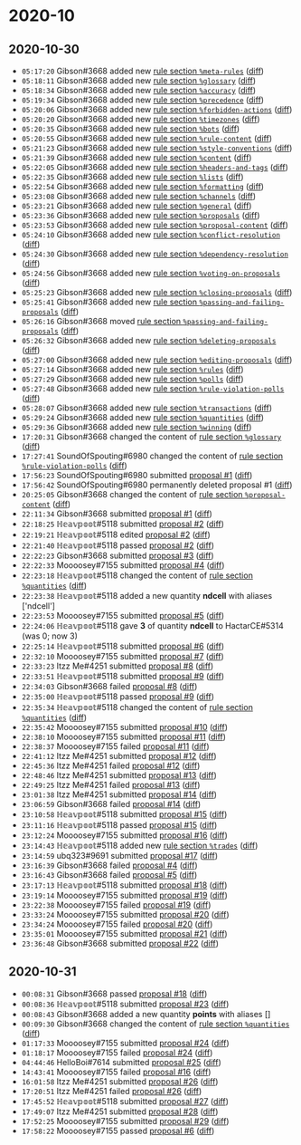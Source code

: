 # 2020-10

## 2020-10-30

* `05:17:20` Gibson#3668 added new [rule section `%meta-rules`](../rules.md#meta-rules) ([diff](https://github.com/Quonauts/Quonauts-11/commit/2ccdef32bcf4daf7c29b8c14826519587905d054))
* `05:18:11` Gibson#3668 added new [rule section `%glossary`](../rules.md#glossary) ([diff](https://github.com/Quonauts/Quonauts-11/commit/76473836b902ed77fbd138cfbb47fea11dd67af1))
* `05:18:34` Gibson#3668 added new [rule section `%accuracy`](../rules.md#accuracy) ([diff](https://github.com/Quonauts/Quonauts-11/commit/aa4c3c3965e6f837b91e81dab437c651d17cb9b2))
* `05:19:34` Gibson#3668 added new [rule section `%precedence`](../rules.md#precedence) ([diff](https://github.com/Quonauts/Quonauts-11/commit/f86868172f689d21f8e0aef87764b3b0cf3118ad))
* `05:20:06` Gibson#3668 added new [rule section `%forbidden-actions`](../rules.md#forbidden-actions) ([diff](https://github.com/Quonauts/Quonauts-11/commit/747bf31d52b9e51748ecdbed84c772da3c404938))
* `05:20:20` Gibson#3668 added new [rule section `%timezones`](../rules.md#timezones) ([diff](https://github.com/Quonauts/Quonauts-11/commit/f621be3d2e571219ca8128fd8b02f33793a87d73))
* `05:20:35` Gibson#3668 added new [rule section `%bots`](../rules.md#bots) ([diff](https://github.com/Quonauts/Quonauts-11/commit/04356f2636bd5f6be9aa8b0a823cbaa2abba508b))
* `05:20:55` Gibson#3668 added new [rule section `%rule-content`](../rules.md#rule-content) ([diff](https://github.com/Quonauts/Quonauts-11/commit/ce992ba838b57bce513592420ddbc2c7317ea96f))
* `05:21:23` Gibson#3668 added new [rule section `%style-conventions`](../rules.md#style-conventions) ([diff](https://github.com/Quonauts/Quonauts-11/commit/4fe91fd304730f081664fc7d9f69760966325d3e))
* `05:21:39` Gibson#3668 added new [rule section `%content`](../rules.md#content) ([diff](https://github.com/Quonauts/Quonauts-11/commit/79bed3d863d46ae7afaa182d33612c36a7b8edba))
* `05:22:05` Gibson#3668 added new [rule section `%headers-and-tags`](../rules.md#headers-and-tags) ([diff](https://github.com/Quonauts/Quonauts-11/commit/01b2cce6240c27bb6cd3514e7762cab866e0c121))
* `05:22:35` Gibson#3668 added new [rule section `%lists`](../rules.md#lists) ([diff](https://github.com/Quonauts/Quonauts-11/commit/9eeebb7c7e964f288fc8bafc2cbb2cb13c6b7de6))
* `05:22:54` Gibson#3668 added new [rule section `%formatting`](../rules.md#formatting) ([diff](https://github.com/Quonauts/Quonauts-11/commit/9733753013ae8011780d772e8422c8a97d601449))
* `05:23:08` Gibson#3668 added new [rule section `%channels`](../rules.md#channels) ([diff](https://github.com/Quonauts/Quonauts-11/commit/924a9ae1da40f06d4349aedb08c700f6bac76aef))
* `05:23:21` Gibson#3668 added new [rule section `%general`](../rules.md#general) ([diff](https://github.com/Quonauts/Quonauts-11/commit/4b929c017b7944de290b41defe2178c5969ed69e))
* `05:23:36` Gibson#3668 added new [rule section `%proposals`](../rules.md#proposals) ([diff](https://github.com/Quonauts/Quonauts-11/commit/0218f60ca029ae086823e5e35258b18e60221f57))
* `05:23:53` Gibson#3668 added new [rule section `%proposal-content`](../rules.md#proposal-content) ([diff](https://github.com/Quonauts/Quonauts-11/commit/4a03dff30dded5c58b21197754042f9c834c4c12))
* `05:24:10` Gibson#3668 added new [rule section `%conflict-resolution`](../rules.md#conflict-resolution) ([diff](https://github.com/Quonauts/Quonauts-11/commit/0f8cecd745c51f17d522db02c93818b7928f1064))
* `05:24:30` Gibson#3668 added new [rule section `%dependency-resolution`](../rules.md#dependency-resolution) ([diff](https://github.com/Quonauts/Quonauts-11/commit/ee49d655324d31b4a11d2c111eb0998ad8be4466))
* `05:24:56` Gibson#3668 added new [rule section `%voting-on-proposals`](../rules.md#voting-on-proposals) ([diff](https://github.com/Quonauts/Quonauts-11/commit/21a097d20cb3b320dce9fd043347def0a2bd2c63))
* `05:25:23` Gibson#3668 added new [rule section `%closing-proposals`](../rules.md#closing-proposals) ([diff](https://github.com/Quonauts/Quonauts-11/commit/1aa8cbe4ff3f0e89d1a232adbaf80a0c6dfbeffd))
* `05:25:41` Gibson#3668 added new [rule section `%passing-and-failing-proposals`](../rules.md#passing-and-failing-proposals) ([diff](https://github.com/Quonauts/Quonauts-11/commit/25e14c7dd239fa8363f70b302979a5df2718f300))
* `05:26:16` Gibson#3668 moved [rule section `%passing-and-failing-proposals`](../rules.md#passing-and-failing-proposals) ([diff](https://github.com/Quonauts/Quonauts-11/commit/e744bddd323d25a1b5ece60cabe8f7bf3acdb1b5))
* `05:26:32` Gibson#3668 added new [rule section `%deleting-proposals`](../rules.md#deleting-proposals) ([diff](https://github.com/Quonauts/Quonauts-11/commit/b8af82beb4fd98769849f01d06431b8b85a3a050))
* `05:27:00` Gibson#3668 added new [rule section `%editing-proposals`](../rules.md#editing-proposals) ([diff](https://github.com/Quonauts/Quonauts-11/commit/7dc773ee1af1f746a97ae682a31d5da8e55ff2aa))
* `05:27:14` Gibson#3668 added new [rule section `%rules`](../rules.md#rules) ([diff](https://github.com/Quonauts/Quonauts-11/commit/96ed4ec30425e4cecd2dce0d474dabd9f7273d28))
* `05:27:29` Gibson#3668 added new [rule section `%polls`](../rules.md#polls) ([diff](https://github.com/Quonauts/Quonauts-11/commit/d4a4a072855d80705d493a2dabfb79cf137e24dd))
* `05:27:48` Gibson#3668 added new [rule section `%rule-violation-polls`](../rules.md#rule-violation-polls) ([diff](https://github.com/Quonauts/Quonauts-11/commit/d82081776fe49922edce09a75fc839c2357f9e82))
* `05:28:07` Gibson#3668 added new [rule section `%transactions`](../rules.md#transactions) ([diff](https://github.com/Quonauts/Quonauts-11/commit/96694dbd2746e6c0cffc5466e8bfcb19b7f8fa00))
* `05:29:24` Gibson#3668 added new [rule section `%quantities`](../rules.md#quantities) ([diff](https://github.com/Quonauts/Quonauts-11/commit/d341c885771bf1d1d221a0637c6da3d40b4c794c))
* `05:29:36` Gibson#3668 added new [rule section `%winning`](../rules.md#winning) ([diff](https://github.com/Quonauts/Quonauts-11/commit/3cc88b0ad8c6c8b97c878a45910c31f9dd295afe))
* `17:20:31` Gibson#3668 changed the content of [rule section `%glossary`](../rules.md#glossary) ([diff](https://github.com/Quonauts/Quonauts-11/commit/490deb859d320df6f2118040c73240123e28ce91))
* `17:27:41` SoundOfSpouting#6980 changed the content of [rule section `%rule-violation-polls`](../rules.md#rule-violation-polls) ([diff](https://github.com/Quonauts/Quonauts-11/commit/a9fb681d218556f15fa01671d5d9b6840f6156e1))
* `17:56:23` SoundOfSpouting#6980 submitted [proposal #1](../proposals.md#1) ([diff](https://github.com/Quonauts/Quonauts-11/commit/2e47dee6e02d743596fdc786c9cc8bf85b8fccdd))
* `17:56:42` SoundOfSpouting#6980 permanently deleted proposal #1 ([diff](https://github.com/Quonauts/Quonauts-11/commit/0df2bb743d4c4e9b06d71e20df1563acbcdc8a96))
* `20:25:05` Gibson#3668 changed the content of [rule section `%proposal-content`](../rules.md#proposal-content) ([diff](https://github.com/Quonauts/Quonauts-11/commit/439880ccc3e5a7528951bc0a20f5d8e7beaf6e67))
* `22:11:34` Gibson#3668 submitted [proposal #1](../proposals.md#1) ([diff](https://github.com/Quonauts/Quonauts-11/commit/77766e4c29d7dc9c2f7b9a6d5b2b85c8c3ecdba8))
* `22:18:25` ℍ𝕖𝕒𝕧𝕡𝕠𝕠𝕥#5118 submitted [proposal #2](../proposals.md#2) ([diff](https://github.com/Quonauts/Quonauts-11/commit/3e094927678150f87dce6c8682fd271f41b0ef77))
* `22:19:21` ℍ𝕖𝕒𝕧𝕡𝕠𝕠𝕥#5118 edited [proposal #2](../proposals.md#2) ([diff](https://github.com/Quonauts/Quonauts-11/commit/e1439e69db6f3017678f28ac1d912a541d884ca1))
* `22:21:40` ℍ𝕖𝕒𝕧𝕡𝕠𝕠𝕥#5118 passed [proposal #2](../proposals.md#2) ([diff](https://github.com/Quonauts/Quonauts-11/commit/b77ca8d60f1c0ddcd7398564d4c12da2c62664e9))
* `22:22:23` Gibson#3668 submitted [proposal #3](../proposals.md#3) ([diff](https://github.com/Quonauts/Quonauts-11/commit/165f514b0e0e35b13d72c09511e245e7a1844073))
* `22:22:33` Moooosey#7155 submitted [proposal #4](../proposals.md#4) ([diff](https://github.com/Quonauts/Quonauts-11/commit/c8df0d764f904bc1d17f53c036c77b3bc96906b2))
* `22:23:18` ℍ𝕖𝕒𝕧𝕡𝕠𝕠𝕥#5118 changed the content of [rule section `%quantities`](../rules.md#quantities) ([diff](https://github.com/Quonauts/Quonauts-11/commit/c7f12e85d396af4944130303ce6d8964ccc2e5b1))
* `22:23:38` ℍ𝕖𝕒𝕧𝕡𝕠𝕠𝕥#5118 added a new quantity **ndcell** with aliases ['ndcell']
* `22:23:53` Moooosey#7155 submitted [proposal #5](../proposals.md#5) ([diff](https://github.com/Quonauts/Quonauts-11/commit/ab5d0c95104703b64a96532fdf655cee8751119b))
* `22:24:06` ℍ𝕖𝕒𝕧𝕡𝕠𝕠𝕥#5118 gave **3** of quantity **ndcell** to HactarCE#5314 (was 0; now 3)
* `22:25:14` ℍ𝕖𝕒𝕧𝕡𝕠𝕠𝕥#5118 submitted [proposal #6](../proposals.md#6) ([diff](https://github.com/Quonauts/Quonauts-11/commit/b12a0e73ebbc7d870b200a805b1f41d57bbd2949))
* `22:32:10` Moooosey#7155 submitted [proposal #7](../proposals.md#7) ([diff](https://github.com/Quonauts/Quonauts-11/commit/b5191a3288cc87735ca2e7807461bca525a79840))
* `22:33:23` Itzz Me#4251 submitted [proposal #8](../proposals.md#8) ([diff](https://github.com/Quonauts/Quonauts-11/commit/60654aa866339777b037f3c55cc5be9ffa142e20))
* `22:33:51` ℍ𝕖𝕒𝕧𝕡𝕠𝕠𝕥#5118 submitted [proposal #9](../proposals.md#9) ([diff](https://github.com/Quonauts/Quonauts-11/commit/297147efeaba2af2d879a2039b9677af1359fd92))
* `22:34:03` Gibson#3668 failed [proposal #8](../proposals.md#8) ([diff](https://github.com/Quonauts/Quonauts-11/commit/70c3fd1f4c5121a817fd8c7dd53bebe9cbc2d045))
* `22:35:00` ℍ𝕖𝕒𝕧𝕡𝕠𝕠𝕥#5118 passed [proposal #9](../proposals.md#9) ([diff](https://github.com/Quonauts/Quonauts-11/commit/39e31e041649fc1d8ad490044c44fd778121cf0a))
* `22:35:34` ℍ𝕖𝕒𝕧𝕡𝕠𝕠𝕥#5118 changed the content of [rule section `%quantities`](../rules.md#quantities) ([diff](https://github.com/Quonauts/Quonauts-11/commit/b64e55078f3bb976922c4fe36486cf90a00f9a69))
* `22:35:42` Moooosey#7155 submitted [proposal #10](../proposals.md#10) ([diff](https://github.com/Quonauts/Quonauts-11/commit/ff1a78084279d4c8e43e2d930e22817338005e4d))
* `22:38:10` Moooosey#7155 submitted [proposal #11](../proposals.md#11) ([diff](https://github.com/Quonauts/Quonauts-11/commit/74baf9915d29c453ec675a4e695e864b990d3036))
* `22:38:37` Moooosey#7155 failed [proposal #11](../proposals.md#11) ([diff](https://github.com/Quonauts/Quonauts-11/commit/325765cdb4da83dc05d9b012c555bd6a794ec58e))
* `22:41:12` Itzz Me#4251 submitted [proposal #12](../proposals.md#12) ([diff](https://github.com/Quonauts/Quonauts-11/commit/3a8205026e8fd95a81553af32edce34982adfe35))
* `22:45:36` Itzz Me#4251 failed [proposal #12](../proposals.md#12) ([diff](https://github.com/Quonauts/Quonauts-11/commit/950af1fd3e8011d4a5deabec72f33c222e306857))
* `22:48:46` Itzz Me#4251 submitted [proposal #13](../proposals.md#13) ([diff](https://github.com/Quonauts/Quonauts-11/commit/b96fc1e2cf7ec58f66553b63301c4dc9a48ea5cc))
* `22:49:25` Itzz Me#4251 failed [proposal #13](../proposals.md#13) ([diff](https://github.com/Quonauts/Quonauts-11/commit/02bdd112c4b87cff656934b480efa241d808ca10))
* `23:01:38` Itzz Me#4251 submitted [proposal #14](../proposals.md#14) ([diff](https://github.com/Quonauts/Quonauts-11/commit/7ab94a22ee71e3bc717d689b55e250d9d12637df))
* `23:06:59` Gibson#3668 failed [proposal #14](../proposals.md#14) ([diff](https://github.com/Quonauts/Quonauts-11/commit/5be3268f319cd708ede0a73c274647f770a83660))
* `23:10:58` ℍ𝕖𝕒𝕧𝕡𝕠𝕠𝕥#5118 submitted [proposal #15](../proposals.md#15) ([diff](https://github.com/Quonauts/Quonauts-11/commit/d1245620797515fc003938680a5d3af3001ce65e))
* `23:11:16` ℍ𝕖𝕒𝕧𝕡𝕠𝕠𝕥#5118 passed [proposal #15](../proposals.md#15) ([diff](https://github.com/Quonauts/Quonauts-11/commit/c7dd0d00ab9483530383c83bbf28dd7dc22f82f8))
* `23:12:24` Moooosey#7155 submitted [proposal #16](../proposals.md#16) ([diff](https://github.com/Quonauts/Quonauts-11/commit/156cac799a30cb97c53fd1892dcfa84771c5535e))
* `23:14:43` ℍ𝕖𝕒𝕧𝕡𝕠𝕠𝕥#5118 added new [rule section `%trades`](../rules.md#trades) ([diff](https://github.com/Quonauts/Quonauts-11/commit/d3ba14547dd499402ccff885e5c140536739e3b7))
* `23:14:59` ubq323#9691 submitted [proposal #17](../proposals.md#17) ([diff](https://github.com/Quonauts/Quonauts-11/commit/76ba00351ad63b8dae5221f7750e3fc836950fa5))
* `23:16:39` Gibson#3668 failed [proposal #4](../proposals.md#4) ([diff](https://github.com/Quonauts/Quonauts-11/commit/1e788cf6032d2fb099eb1dac801a4a22472cb443))
* `23:16:43` Gibson#3668 failed [proposal #5](../proposals.md#5) ([diff](https://github.com/Quonauts/Quonauts-11/commit/09e1ebca68b77571fed356dae13cc983c922afa1))
* `23:17:13` ℍ𝕖𝕒𝕧𝕡𝕠𝕠𝕥#5118 submitted [proposal #18](../proposals.md#18) ([diff](https://github.com/Quonauts/Quonauts-11/commit/f2f258351c31c29a35dd721959ed89bdaf16add3))
* `23:19:14` Moooosey#7155 submitted [proposal #19](../proposals.md#19) ([diff](https://github.com/Quonauts/Quonauts-11/commit/576599ab0e21e3f94fa0763b2b152a1cd4068741))
* `23:22:38` Moooosey#7155 failed [proposal #19](../proposals.md#19) ([diff](https://github.com/Quonauts/Quonauts-11/commit/dd128175942fe6c8f186567b9d16afa4cc1bc216))
* `23:33:24` Moooosey#7155 submitted [proposal #20](../proposals.md#20) ([diff](https://github.com/Quonauts/Quonauts-11/commit/a9b0165576a9e3c1ce74111345a2e4940e8b6bb0))
* `23:34:24` Moooosey#7155 failed [proposal #20](../proposals.md#20) ([diff](https://github.com/Quonauts/Quonauts-11/commit/3371e181006453f431ed1fa63de83e5a3de03248))
* `23:35:01` Moooosey#7155 submitted [proposal #21](../proposals.md#21) ([diff](https://github.com/Quonauts/Quonauts-11/commit/f85d102a9974beadb22e127de1f9debd9c7930a9))
* `23:36:48` Gibson#3668 submitted [proposal #22](../proposals.md#22) ([diff](https://github.com/Quonauts/Quonauts-11/commit/c0f2505ff4b1548b266777aaad4342a7389f522e))

## 2020-10-31

* `00:08:31` Gibson#3668 passed [proposal #18](../proposals.md#18) ([diff](https://github.com/Quonauts/Quonauts-11/commit/2ce86d567d6582d6b86165d6063c7170b7033cb3))
* `00:08:36` ℍ𝕖𝕒𝕧𝕡𝕠𝕠𝕥#5118 submitted [proposal #23](../proposals.md#23) ([diff](https://github.com/Quonauts/Quonauts-11/commit/1688b63dab78147e3ae2718d322007a4c5770b39))
* `00:08:43` Gibson#3668 added a new quantity **points** with aliases []
* `00:09:30` Gibson#3668 changed the content of [rule section `%quantities`](../rules.md#quantities) ([diff](https://github.com/Quonauts/Quonauts-11/commit/c2379dc8376cecc8f1e0f82014a0bca51830078f))
* `01:17:33` Moooosey#7155 submitted [proposal #24](../proposals.md#24) ([diff](https://github.com/Quonauts/Quonauts-11/commit/8feb3247e8268509acf690632e0ed5a3219a5201))
* `01:18:17` Moooosey#7155 failed [proposal #24](../proposals.md#24) ([diff](https://github.com/Quonauts/Quonauts-11/commit/6499330271fe0692c0f49086fe2972ba3e9ef1ba))
* `04:44:46` HelloBoi#7614 submitted [proposal #25](../proposals.md#25) ([diff](https://github.com/Quonauts/Quonauts-11/commit/5fe6db03be3d9e41eae0bc009b01a6642e386438))
* `14:43:41` Moooosey#7155 failed [proposal #16](../proposals.md#16) ([diff](https://github.com/Quonauts/Quonauts-11/commit/e6dfa1c41b4cef24eced7b2497c6a0b5de1e76c7))
* `16:01:58` Itzz Me#4251 submitted [proposal #26](../proposals.md#26) ([diff](https://github.com/Quonauts/Quonauts-11/commit/105ba96775ea5d5c6626c4cd7cb414ce2ce5e339))
* `17:20:51` Itzz Me#4251 failed [proposal #26](../proposals.md#26) ([diff](https://github.com/Quonauts/Quonauts-11/commit/fd653a4ee68b562db3a34a406f427dc53de183a4))
* `17:45:52` ℍ𝕖𝕒𝕧𝕡𝕠𝕠𝕥#5118 submitted [proposal #27](../proposals.md#27) ([diff](https://github.com/Quonauts/Quonauts-11/commit/fd49bd92ce1b477cb925125f38a15bf0799b2fc8))
* `17:49:07` Itzz Me#4251 submitted [proposal #28](../proposals.md#28) ([diff](https://github.com/Quonauts/Quonauts-11/commit/4c608ef42d05a2c2e1570555d3a7e0fd032397ef))
* `17:52:25` Moooosey#7155 submitted [proposal #29](../proposals.md#29) ([diff](https://github.com/Quonauts/Quonauts-11/commit/010080190deca14906378cbf848b172aaf0a1b8e))
* `17:58:22` Moooosey#7155 passed [proposal #6](../proposals.md#6) ([diff](https://github.com/Quonauts/Quonauts-11/commit/43749be686a251204f2a6cc1573f5b5edef4ed78))
